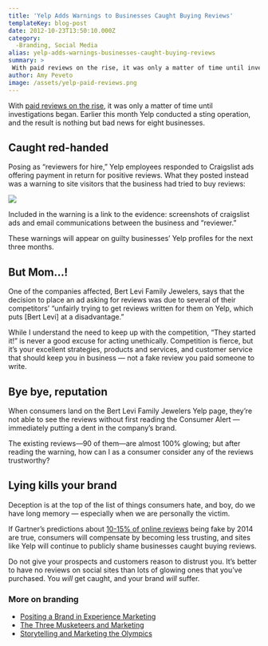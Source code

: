 ```yaml
---
title: 'Yelp Adds Warnings to Businesses Caught Buying Reviews'
templateKey: blog-post
date: 2012-10-23T13:50:10.000Z
category: 
  -Branding, Social Media
alias: yelp-adds-warnings-businesses-caught-buying-reviews
summary: > 
 With paid reviews on the rise, it was only a matter of time until investigations began. Earlier this month Yelp conducted a sting operation, and the result is nothing but bad news for eight businesses.
author: Amy Peveto
image: /assets/yelp-paid-reviews.png
---
```


With [paid reviews on the rise](/insights/dig-your-own-grave-paid-reviews), it was only a matter of time until investigations began. Earlier this month Yelp conducted a sting operation, and the result is nothing but bad news for eight businesses.

Caught red-handed
-----------------

Posing as “reviewers for hire,” Yelp employees responded to Craigslist ads offering payment in return for positive reviews. What they posted instead was a warning to site visitors that the business had tried to buy reviews:

![](/assets/screen_shot_2012-10-19_at_11.58.33_am.png)

Included in the warning is a link to the evidence: screenshots of craigslist ads and email communications between the business and “reviewer.”

These warnings will appear on guilty businesses’ Yelp profiles for the next three months.

But Mom...!
-----------

One of the companies affected, Bert Levi Family Jewelers, says that the decision to place an ad asking for reviews was due to several of their competitors’ “unfairly trying to get reviews written for them on Yelp, which puts \[Bert Levi\] at a disadvantage.”

While I understand the need to keep up with the competition, “They started it!” is never a good excuse for acting unethically. Competition is fierce, but it’s your excellent strategies, products and services, and customer service that should keep you in business — not a fake review you paid someone to write.

Bye bye, reputation
-------------------

When consumers land on the Bert Levi Family Jewelers Yelp page, they’re not able to see the reviews without first reading the Consumer Alert — immediately putting a dent in the company’s brand.

The existing reviews—90 of them—are almost 100% glowing; but after reading the warning, how can I as a consumer consider any of the reviews trustworthy?

Lying kills your brand
----------------------

Deception is at the top of the list of things consumers hate, and boy, do we have long memory — especially when we are personally the victim.

If Gartner’s predictions about [10-15% of online reviews](https://www.gartner.com/it/page.jsp?id=2161315) being fake by 2014 are true, consumers will compensate by becoming less trusting, and sites like Yelp will continue to publicly shame businesses caught buying reviews.

Do not give your prospects and customers reason to distrust you. It’s better to have no reviews on social sites than lots of glowing ones that you’ve purchased. You _will_ get caught, and your brand _will_ suffer.

### More on branding

*   [Positing a Brand in Experience Marketing](/insights/positioning-brand-experience-marketing)
*   [The Three Musketeers and Marketing](/insights/three-musketeers-and-marketing)
*   [Storytelling and Marketing the Olympics](/insights/storytelling-and-marketing-olympics)